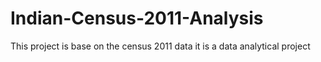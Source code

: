 # Indian-Census-2011-Analysis
This project is base on the census 2011 data it is a data analytical project
